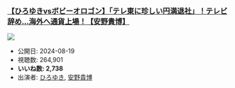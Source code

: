 ### [【ひろゆきvsボビーオロゴン】「テレ東に珍しい円満退社」！テレビ辞め…海外へ通貨上場！【安野貴博】](https://www.youtube.com/watch?v=1Zaz_fCpfPY)
[![](https://img.youtube.com/vi/1Zaz_fCpfPY/sddefault.jpg)](https://www.youtube.com/watch?v=1Zaz_fCpfPY)
-   公開日: 2024-08-19
-   視聴数: 264,901
-   **いいね数: 2,738**
-   出演者: [ひろゆき](/rehacq_fan/people/ひろゆき "wikilink"), [安野貴博](/rehacq_fan/people/安野貴博 "wikilink")
